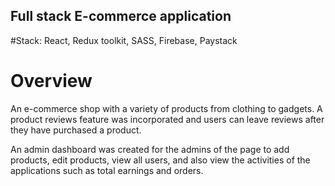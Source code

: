 ## Full stack E-commerce application

#Stack: React, Redux toolkit, SASS, Firebase, Paystack

# Overview
An e-commerce shop with a variety of products from clothing to gadgets.
A product reviews feature was incorporated and users can leave reviews after they have purchased a product.

An admin dashboard was created for the admins of the page to add products, edit products, view all users, and also
view the activities of the applications such as total earnings and orders.
